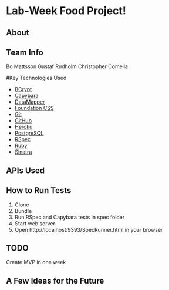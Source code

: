 # Lab-Week Food Project!

## About



## Team Info
Bo Mattsson
Gustaf Rudholm
Christopher Comella


#Key Technologies Used

* [BCrypt](https://en.wikipedia.org/wiki/Bcrypt)
* [Capybara](https://github.com/jnicklas/capybara)
* [DataMapper](http://datamapper.org/)
* [Foundation CSS](http://foundation.zurb.com/)
* [Git](https://git-scm.com/)
* [GitHub](https://github.com/)
* [Heroku](https://www.heroku.com/)
* [PostgreSQL](http://www.postgresql.org/)
* [RSpec](http://rspec.info/)
* [Ruby](https://www.ruby-lang.org/en/)
* [Sinatra](http://www.sinatrarb.com/)

## APIs Used

## How to Run Tests

1) Clone
2) Bundle
3) Run RSpec and Capybara tests in spec folder
4) Start web server
5) Open http://localhost:9393/SpecRunner.html in your browser

## TODO

Create MVP in one week

## A Few Ideas for the Future

